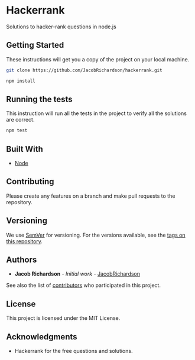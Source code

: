 # Hackerrank

Solutions to hacker-rank questions in node.js

## Getting Started

These instructions will get you a copy of the project on your local machine.

```bash
git clone https://github.com/JacobRichardson/hackerrank.git
```

```bash
npm install
```

## Running the tests

This instruction will run all the tests in the project to verify all the solutions are correct.

```bash
npm test
```

## Built With

- [Node](https://nodejs.org/en/)

## Contributing

Please create any features on a branch and make pull requests to the repository.

## Versioning

We use [SemVer](http://semver.org/) for versioning. For the versions available, see the [tags on this repository](https://github.com/JacobRichardson/hackerrank.git).

## Authors

- **Jacob Richardson** - _Initial work_ - [JacobRichardson](https://github.com/JacobRichardson)

See also the list of [contributors](https://github.com/JacobRichardson/hackerrank/contributors) who participated in this project.

## License

This project is licensed under the MIT License.

## Acknowledgments

- Hackerrank for the free questions and solutions.
